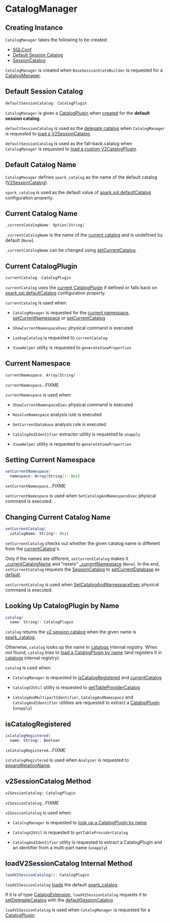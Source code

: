# CatalogManager

## Creating Instance

`CatalogManager` takes the following to be created:

* <span id="conf"> [SQLConf](../../SQLConf.md)
* [Default Session Catalog](#defaultSessionCatalog)
* <span id="v1SessionCatalog"> [SessionCatalog](../../SessionCatalog.md)

`CatalogManager` is created when `BaseSessionStateBuilder` is requested for a [CatalogManager](../../BaseSessionStateBuilder.md#catalogManager).

## <span id="defaultSessionCatalog"> Default Session Catalog

```scala
defaultSessionCatalog: CatalogPlugin
```

`CatalogManager` is given a [CatalogPlugin](CatalogPlugin.md) when [created](#creating-instance) for the **default session catalog**.

`defaultSessionCatalog` is used as the [delegate catalog](CatalogExtension.md#setDelegateCatalog) when `CatalogManager` is requested to [load a V2SessionCatalog](#loadV2SessionCatalog).

`defaultSessionCatalog` is used as the fall-back catalog when `CatalogManager` is requested to [load a custom V2CatalogPlugin](#v2SessionCatalog).

## <span id="SESSION_CATALOG_NAME"> Default Catalog Name

`CatalogManager` defines `spark_catalog` as the name of the default catalog ([V2SessionCatalog](../../V2SessionCatalog.md)).

`spark_catalog` is used as the default value of [spark.sql.defaultCatalog](../../spark-sql-properties.md#spark.sql.defaultCatalog) configuration property.

## <span id="_currentCatalogName"> Current Catalog Name

```scala
_currentCatalogName: Option[String]
```

`_currentCatalogName` is the name of the [current catalog](#currentCatalog) and is undefined by default (`None`).

`_currentCatalogName` can be changed using [setCurrentCatalog](#setCurrentCatalog).

## <span id="currentCatalog"> Current CatalogPlugin

```scala
currentCatalog: CatalogPlugin
```

`currentCatalog` uses the [current CatalogPlugin](#_currentCatalogName) if defined or falls back on [spark.sql.defaultCatalog](../../spark-sql-properties.md#spark.sql.defaultCatalog) configuration property.

`currentCatalog` is used when:

* `CatalogManager` is requested for the [current namespace](#currentNamespace), [setCurrentNamespace](#setCurrentNamespace) or [setCurrentCatalog](#setCurrentCatalog)

* `ShowCurrentNamespaceExec` physical command is executed

* `LookupCatalog` is requested to `currentCatalog`

* `ViewHelper` utility is requested to `generateViewProperties`

## <span id="currentNamespace"> Current Namespace

```scala
currentNamespace: Array[String]
```

`currentNamespace`...FIXME

`currentNamespace` is used when:

* `ShowCurrentNamespaceExec` physical command is executed

* `ResolveNamespace` analysis rule is executed

* `GetCurrentDatabase` analysis rule is executed

* `CatalogAndIdentifier` extractor utility is requested to `unapply`

* `ViewHelper` utility is requested to `generateViewProperties`

## <span id="setCurrentNamespace"> Setting Current Namespace

```scala
setCurrentNamespace(
  namespace: Array[String]): Unit
```

`setCurrentNamespace`...FIXME

`setCurrentNamespace` is used when `SetCatalogAndNamespaceExec` physical command is executed.

## <span id="setCurrentCatalog"> Changing Current Catalog Name

```scala
setCurrentCatalog(
  catalogName: String): Unit
```

`setCurrentCatalog` checks out whether the given catalog name is different from the [currentCatalog](#currentCatalog)'s.

Only if the names are different, `setCurrentCatalog` makes it [_currentCatalogName](#_currentCatalogName) and "resets" [_currentNamespace](#_currentNamespace) (`None`). In the end, `setCurrentCatalog` requests the [SessionCatalog](#v1SessionCatalog) to [setCurrentDatabase](../../SessionCatalog.md#setCurrentDatabase) as [default](../../SessionCatalog.md#DEFAULT_DATABASE).

`setCurrentCatalog` is used when [SetCatalogAndNamespaceExec](../../physical-operators/SetCatalogAndNamespaceExec.md) physical command is executed.

## <span id="catalog"> Looking Up CatalogPlugin by Name

```scala
catalog(
  name: String): CatalogPlugin
```

`catalog` returns the [v2 session catalog](#v2SessionCatalog) when the given name is [spark_catalog](#SESSION_CATALOG_NAME).

Otherwise, `catalog` looks up the name in [catalogs](#catalogs) internal registry. When not found, `catalog` tries to [load a CatalogPlugin by name](Catalogs.md#load) (and registers it in [catalogs](#catalogs) internal registry).

`catalog` is used when:

* `CatalogManager` is requested to [isCatalogRegistered](#isCatalogRegistered) and [currentCatalog](#currentCatalog)

* `CatalogV2Util` utility is requested to [getTableProviderCatalog](CatalogV2Util.md#getTableProviderCatalog)

* `CatalogAndMultipartIdentifier`, `CatalogAndNamespace` and `CatalogAndIdentifier` utilities are requested to extract a [CatalogPlugin](CatalogPlugin.md) (`unapply`)

## <span id="isCatalogRegistered"> isCatalogRegistered

```scala
isCatalogRegistered(
  name: String): Boolean
```

`isCatalogRegistered`...FIXME

`isCatalogRegistered` is used when `Analyzer` is requested to [expandRelationName](../../Analyzer.md#expandRelationName).

## <span id="v2SessionCatalog"> v2SessionCatalog Method

```scala
v2SessionCatalog: CatalogPlugin
```

`v2SessionCatalog`...FIXME

`v2SessionCatalog` is used when:

* `CatalogManager` is requested to [look up a CatalogPlugin by name](#catalog)

* `CatalogV2Util` is requested to `getTableProviderCatalog`

* `CatalogAndIdentifier` utility is requested to extract a CatalogPlugin and an identifier from a multi-part name (`unapply`)

## <span id="loadV2SessionCatalog"> loadV2SessionCatalog Internal Method

```scala
loadV2SessionCatalog(): CatalogPlugin
```

`loadV2SessionCatalog` [loads](Catalogs.md#load) the default [spark_catalog](#SESSION_CATALOG_NAME).

If it is of type [CatalogExtension](CatalogExtension.md), `loadV2SessionCatalog` requests it to [setDelegateCatalog](CatalogExtension.md#setDelegateCatalog) with the [defaultSessionCatalog](#defaultSessionCatalog).

`loadV2SessionCatalog` is used when `CatalogManager` is requested for a [CatalogPlugin](#v2SessionCatalog).
